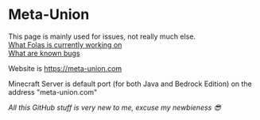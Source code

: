 ﻿# Meta-Union

This page is mainly used for issues, not really much else.\
[What Folas is currently working on](https://github.com/Meta-Union/Meta-Union/issues?q=is%3Aopen+assignee%3AFolas1337+-label%3Abacklog+-label%3AcurrentlyBlocked)\
[What are known bugs](https://github.com/Meta-Union/Meta-Union/labels/bug)

Website is https://meta-union.com

Minecraft Server is default port (for both Java and Bedrock Edition) on the address "meta-union.com"

*All this GitHub stuff is very new to me, excuse my newbieness 😎*
